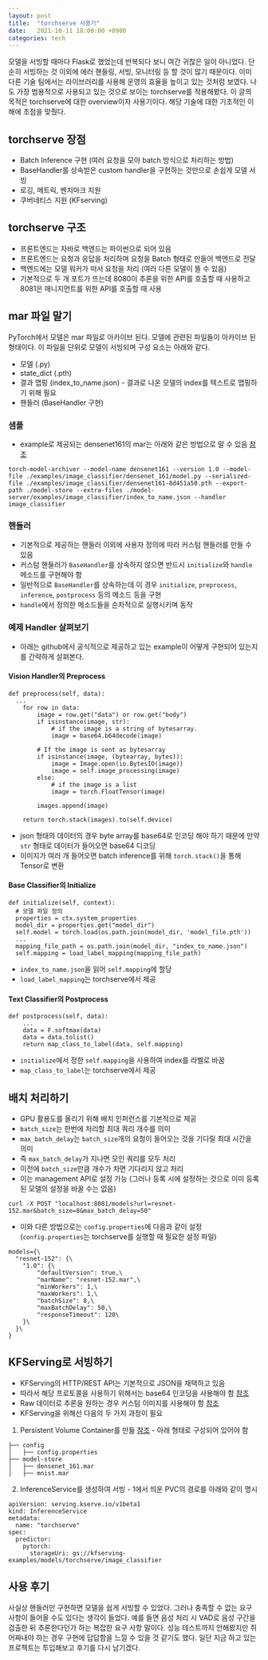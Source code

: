 ```yaml
---
layout: post
title:  "torchserve 사용기"
date:   2021-10-11 18:00:00 +0900
categories: tech
---
```

모델을 서빙할 때마다 Flask로 했었는데 반복되다 보니 여간 귀찮은 일이 아니었다. 단순히 서빙하는 것 이외에 에러 핸들링, 서빙, 모니터링 등 할 것이 많기 때문이다. 이미 다른 기술 팀에서는 라이브러리를 사용해 운영의 효율을 높이고 있는 것처럼 보였다. 나도 가장 범용적으로 사용되고 있는 것으로 보이는 torchserve를 적용해봤다.
이 글의 목적은 torchserve에 대한 overview이자 사용기이다. 해당 기술에 대한 기초적인 이해에 초점을 맞췄다.

## torchserve 장점
* Batch Inference 구현 (여러 요청을 모아 batch 방식으로 처리하는 방법)
* BaseHandler를 상속받은 custom handler을 구현하는 것만으로 손쉽게 모델 서빙
* 로깅, 메트릭, 벤치마크 지원
* 쿠버네티스 지원 (KFserving)

## torchserve 구조
* 프론트엔드는 자바로 백엔드는 파이썬으로 되어 있음
* 프론트엔드는 요청과 응답을 처리하며 요청을 Batch 형태로 만들어 백엔드로 전달
* 백엔드에는 모델 워커가 떠서 요청을 처리 (여러 다른 모델이 뜰 수 있음)
* 기본적으로 두 개 포트가 뜨는데 8080이 추론을 위한 API를 호출할 때 사용하고 8081은 매니지먼트를 위한 API를 호출할 때 사용

## mar 파일 말기
PyTorch에서 모델은 mar 파일로 아카이브 된다. 모델에 관련된 파일들이 아카이브 된 형태이다. 이 파일을 단위로 모델이 서빙되며 구성 요소는 아래와 같다.
* 모델 (.py)
* state_dict (.pth)
* 결과 맵핑 (index_to_name.json) - 결과로 나온 모델의 index를 텍스트로 맵핑하기 위해 필요
* 핸들러 (BaseHandler 구현) 

### 샘플
* example로 제공되는 densenet161의 mar는 아래와 같은 방법으로 말 수 있음 [참조](https://github.com/pytorch/serve/tree/master/examples/image_classifier/densenet_161)
```
torch-model-archiver --model-name densenet161 --version 1.0 --model-file ./examples/image_classifier/densenet_161/model.py --serialized-file ./examples/image_classifier/densenet161-8d451a50.pth --export-path ./model-store --extra-files ./model-server/examples/image_classifier/index_to_name.json --handler image_classifier
```

### 핸들러
* 기본적으로 제공하는 핸들러 이외에 사용자 정의에 따라 커스텀 핸들러를 만들 수 있음
* 커스텀 핸들러가 `BaseHandler`를 상속하지 않으면 반드시 `initialize`와 `handle` 메소드를 구현해야 함
* 일반적으로 `BaseHandler`를 상속하는데 이 경우 `initialize`, `preprocess`, `inference`, `postprocess` 등의 메소드 등을 구현
* `handle`에서 정의한 메소드들을 순차적으로 실행시키며 동작

### 예제 Handler 살펴보기
* 아래는 github에서 공식적으로 제공하고 있는 example이 어떻게 구현되어 있는지를 간략하게 살펴본다.

#### Vision Handler의 Preprocess
```
def preprocess(self, data):
  ...
    for row in data:
        image = row.get("data") or row.get("body")
        if isinstance(image, str):
            # if the image is a string of bytesarray.
            image = base64.b64decode(image)

        # If the image is sent as bytesarray
        if isinstance(image, (bytearray, bytes)):
            image = Image.open(io.BytesIO(image))
            image = self.image_processing(image)
        else:
            # if the image is a list
            image = torch.FloatTensor(image)

        images.append(image)

    return torch.stack(images).to(self.device)
```
* json 형태의 데이터의 경우 byte array를 base64로 인코딩 해야 하기 때문에 만약 `str` 형태로 데이터가 들어오면 base64 디코딩
* 이미지가 여러 개 들어오면 batch inference를 위해 `torch.stack()`을 통해 Tensor로 변환

#### Base Classifier의 Initialize
```
def initialize(self, context):
  # 모델 파일 정의
  properties = ctx.system_properties
  model_dir = properties.get("model_dir")
  self.model = torch.load(os.path.join(model_dir, 'model_file.pth'))
  ...
  mapping_file_path = os.path.join(model_dir, "index_to_name.json")
  self.mapping = load_label_mapping(mapping_file_path)
```
* `index_to_name.json`을 읽어 `self.mapping`에 할당
* `load_label_mapping`는 torchserve에서 제공

#### Text Classifier의 Postprocess
```
def postprocess(self, data):
    ...
    data = F.softmax(data)
    data = data.tolist()
    return map_class_to_label(data, self.mapping)
```
* `initialize`에서 정한 `self.mapping`을 사용하여 index를 라벨로 바꿈
* `map_class_to_label`는 torchserve에서 제공

## 배치 처리하기
* GPU 활용도를 올리기 위해 배치 인퍼런스를 기본적으로 제공
* `batch_size`는 한번에 처리할 최대 쿼리 개수를 의미
* `max_batch_delay`는 `batch_size`개의 요청이 들어오는 것을 기다릴 최대 시간을 의미 
* 즉 `max_batch_delay`가 지나면 모인 쿼리를 모두 처리 
* 이전에 `batch_size`만큼 개수가 차면 기다리지 않고 처리
* 이는 management API로 설정 가능 (그러나 등록 시에 설정하는 것으로 이미 등록된 모델의 설정을 바꿀 수는 없음)
```
curl -X POST "localhost:8081/models?url=resnet-152.mar&batch_size=8&max_batch_delay=50"
```
* 이와 다른 방법으로는 `config.properties`에 다음과 같이 설정 (`config.properties`는 torchserve를 실행할 때 필요한 설정 파일)
```
models={\
  "resnet-152": {\
    "1.0": {\
        "defaultVersion": true,\
        "marName": "resnet-152.mar",\
        "minWorkers": 1,\
        "maxWorkers": 1,\
        "batchSize": 8,\
        "maxBatchDelay": 50,\
        "responseTimeout": 120\
    }\
  }\
}
```

## KFServing로 서빙하기
* KFServing의 HTTP/REST API는 기본적으로 JSON을 채택하고 있음
* 따라서 해당 프로토콜을 사용하기 위해서는 base64 인코딩을 사용해야 함 [참조](https://github.com/kserve/kserve/blob/master/docs/predict-api/v2/required_api.md)
* Raw 데이터로 추론을 원하는 경우 커스텀 이미지를 사용해야 함  [참조](https://github.com/kserve/kserve/tree/37af39054499caf9145664a48981740ca4ce14f5/docs/samples/v1beta1/custom/torchserve)
* KFServing을 위해선 다음의 두 가지 과정이 필요
1. Persistent Volume Container를 만듦 [참조](https://github.com/kserve/kserve/blob/master/docs/samples/v1beta1/torchserve/model-archiver/README.md) - 아래 형태로 구성되어 있어야 함
```
├── config
│   ├── config.properties
├── model-store
│   ├── densenet_161.mar
│   ├── mnist.mar
```
2. InferenceService를 생성하여 서빙 - 1에서 띄운 PVC의 경로를 아래와 같이 명시
```
apiVersion: serving.kserve.io/v1beta1
kind: InferenceService
metadata:
  name: "torchserve"
spec:
  predictor:
    pytorch:
      storageUri: gs://kfserving-examples/models/torchserve/image_classifier
```

## 사용 후기
사실상 핸들러만 구현하면 모델을 쉽게 서빙할 수 있었다. 그러나 충족할 수 없는 요구 사항이 들어올 수도 있다는 생각이 들었다. 예를 들면 음성 처리 시 VAD로 음성 구간을 검출한 뒤 추론한다던가 하는 복잡한 요구 사항 말이다. 성능 테스트까지 안해봤지만 쥐어짜내야 하는 경우 구현에 답답함을 느낄 수 있을 것 같기도 했다. 일단 지금 하고 있는 프로젝트는 투입해보고 후기를 다시 남기겠다.
